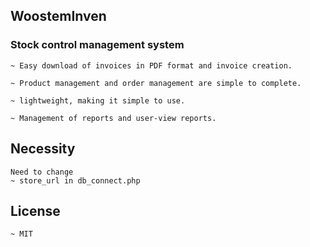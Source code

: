 ## WoostemInven
### Stock control management system
```
~ Easy download of invoices in PDF format and invoice creation.

~ Product management and order management are simple to complete.

~ lightweight, making it simple to use.

~ Management of reports and user-view reports.

```
## Necessity

```
Need to change 
~ store_url in db_connect.php
```
## License
```
~ MIT
```
